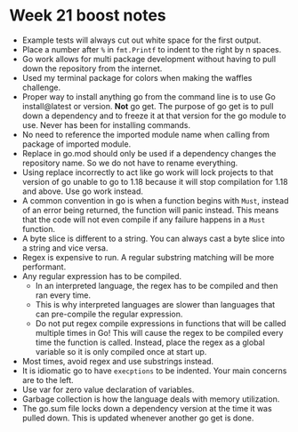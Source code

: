 # Week 21 boost notes
* Example tests will always cut out white space for the first output.
* Place a number after `%` in `fmt.Printf` to indent to the right by n
  spaces.
* Go work allows for multi package development without having to pull
  down the repository from the internet.
* Used my terminal package for colors when making the waffles
  challenge.
* Proper way to install anything go from the command line is to use Go
  install@latest or version. **Not** go get. The purpose of go get is to
  pull down a dependency and to freeze it at that version for the go
  module to use. Never has been for installing commands.
* No need to reference the imported module name when calling from
  package of imported module.
* Replace in go.mod should only be used if a dependency changes the
  repository name. So we do not have to rename everything.
* Using replace incorrectly to act like go work will lock projects to
  that version of go unable to go to 1.18 because it will stop
  compilation for 1.18 and above. Use go work instead.
* A common convention in go is when a function begins with `Must`,
  instead of an error being returned, the function will panic instead.
  This means that the code will not even compile if any failure happens
  in a `Must` function.
* A byte slice is different to a string. You can always cast a byte
  slice into a string and vice versa.
* Regex is expensive to run. A regular substring matching will be more
  performant.
* Any regular expression has to be compiled.
  * In an interpreted language, the regex has to be compiled and then
    ran every time.
  * This is why interpreted languages are slower than languages that can
    pre-compile the regular expression.
  * Do not put regex compile expressions in functions that will be
    called multiple times in Go! This will cause the regex to be
    compiled every time the function is called. Instead, place the regex
    as a global variable so it is only compiled once at start up.
* Most times, avoid regex and use substrings instead.
* It is idiomatic go to have `execptions` to be indented. Your main
  concerns are to the left.
* Use var for zero value declaration of variables.
* Garbage collection is how the language deals with memory utilization.
* The go.sum file locks down a dependency version at the time it was
  pulled down. This is updated whenever another go get is done.

